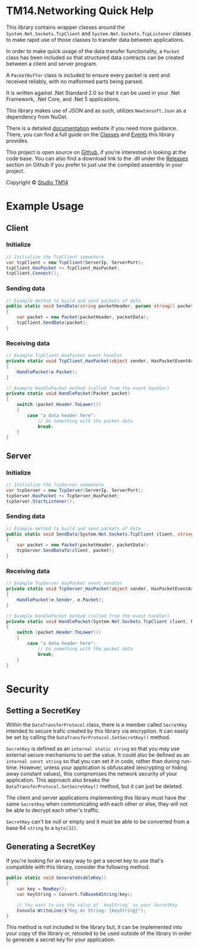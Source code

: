 # TM14.Networking Quick Help

This library contains wrapper classes around the `System.Net.Sockets.TcpClient` and `System.Net.Sockets.TcpListener` classes to make rapid use of those classes to transfer data between applications.

In order to make quick usage of the data transfer functionality, a `Packet` class has been included so that structured data contracts can be created between a client and server program.

A `PacketBuffer` class is included to ensure every packet is sent and received reliably, with no malformed parts being parsed.

It is written against .Net Standard 2.0 so that it can be used in your .Net Framework, .Net Core, and .Net 5 applications.

This library makes use of JSON and as such, utilizes `Newtonsoft.Json` as a dependency from NuGet.

There is a detailed [documentation](https://networking.tm14.net/) website if you need more guidance. There, you can find a full guide on the [Classes](https://networking.tm14.net/a00051.html) and [Events](https://networking.tm14.net/a00052.html) this library provides.

This project is open source on [Github](https://github.com/mnwachukwu/TM14.Networking), if you're interested in looking at the code base. You can also find a download link to the .dll under the [Releases](https://github.com/mnwachukwu/TM14.Networking/releases) section on Github if you prefer to just use the compiled assembly in your project.

Copyright &copy; [Studio TM14](https://tm14.net/)

# Example Usage
## Client
### Initialize
```cs
// Initialize the TcpClient somewhere
var tcpClient = new TcpClient(ServerIp, ServerPort);
tcpClient.HasPacket += TcpClient_HasPacket;
tcpClient.Connect();
```

### Sending data
```cs
// Example method to build and send packets of data
public static void SendData(string packetHeader, params string[] packetData)
{
    var packet = new Packet(packetHeader, packetData);
    tcpClient.SendData(packet);
}
```

### Receiving data
```cs
// Example TcpClient_HasPacket event handler
private static void TcpClient_HasPacket(object sender, HasPacketEventArgs e)
{
    HandlePacket(e.Packet);
}

// Example HandlePacket method (called from the event handler)
private static void HandlePacket(Packet packet)
{
    switch (packet.Header.ToLower())
    {
        case "a data header here":
            // Do something with the packet data
            break;
    }
}
```

## Server
### Initialize
```cs
// Initialize the TcpServer somewhere
var tcpServer = new TcpServer(ServerIp, ServerPort);
tcpServer.HasPacket += TcpServer_HasPacket;
tcpServer.StartListener();
```

### Sending data
```cs
// Example method to build and send packets of data
public static void SendData(System.Net.Sockets.TcpClient client, string packetHeader, params string[] packetData)
{
    var packet = new Packet(packetHeader, packetData);
    tcpServer.SendDataTo(client, packet);
}
```

### Receiving data
```cs
// Example TcpServer_HasPacket event handler
private static void TcpServer_HasPacket(object sender, HasPacketEventArgs e)
{
    HandlePacket(e.Sender, e.Packet);
}

// Example HandlePacket method (called from the event handler)
private static void HandlePacket(System.Net.Sockets.TcpClient client, Packet packet)
{
    switch (packet.Header.ToLower())
    {
        case "a data header here":
            // Do something with the packet data
            break;
    }
}
```

# Security
## Setting a SecretKey
Within the `DataTransferProtocol` class, there is a member called `SecretKey` intended to secure trafic created by this library via encryption. It can easily be set by calling the `DataTransferProtocol.SetSecretKey()` method.

`SecretKey` is defined as an `internal static string` so that you may use external secure mechanisms to set the value. It could also be defined as an `internal const string` so that you can set it in code, rather than during run-time. However, unless your application is obfuscated (encrypting or hiding away constant values), this compromises the network security of your application. This approach also breaks the `DataTransferProtocol.SetSecretKey()` method, but it can just be deleted.

The client and server applications implementing this library must have the same `SecretKey` when communicating with each other or else, they will not be able to decrypt each other's traffic.

`SecretKey` can't be null or empty and it must be able to be converted from a base 64 `string` to a `byte[32]`.

## Generating a SecretKey
If you're looking for an easy way to get a secret key to use that's compatible with this library, consider the following method.

```cs
public static void GenerateUsableKey()
{
    var key = NewKey();
    var keyString = Convert.ToBase64String(key);

    // You want to use the value of `keyString` as your SecretKey
    Console.WriteLine($"Key As String: {keyString}");
}
```

This method is not included in the library but, it can be implemented into your copy of the library or, retooled to be used outside of the library in order to generate a secret key for your application.